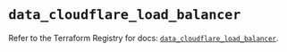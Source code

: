 # `data_cloudflare_load_balancer`

Refer to the Terraform Registry for docs: [`data_cloudflare_load_balancer`](https://registry.terraform.io/providers/cloudflare/cloudflare/5.8.4/docs/data-sources/load_balancer).
